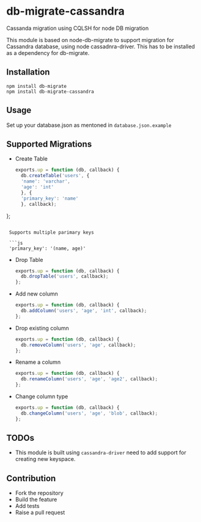 # db-migrate-cassandra
Cassanda migration using CQLSH  for node DB migration

This module is based on node-db-migrate to support migration for Cassandra database, using node cassadnra-driver. This has to be installed as a dependency for db-migrate.

## Installation
```
npm install db-migrate
npm install db-migrate-cassandra
```

## Usage
Set up your database.json as mentoned in `database.json.example`

## Supported Migrations
* Create Table
  ```js
  exports.up = function (db, callback) {
    db.createTable('users', {
    'name': 'varchar',
    'age': 'int'
    }, {
    'primary_key': 'name'
    }, callback);
 };
 ```
 
  Supports multiple parimary keys

  ```js
  'primary_key': '(name, age)'
  ```

* Drop Table
  ```js
  exports.up = function (db, callback) {
    db.dropTable('users', callback);
  };
  ```
  
* Add new column
  ```js
  exports.up = function (db, callback) {
    db.addColumn('users', 'age', 'int', callback);
  };
  ```
  
* Drop existing column
  ```js
  exports.up = function (db, callback) {
    db.removeColumn('users', 'age', callback);
  };
  ```
  
* Rename a column
  ```js
  exports.up = function (db, callback) {
    db.renameColumn('users', 'age', 'age2', callback);
  };
  ```

* Change column type
  ```js
  exports.up = function (db, callback) {
    db.changeColumn('users', 'age', 'blob', callback);
  };
  ```
  
## TODOs
* This module is built using `cassandra-driver` need to add support for creating new keyspace.

## Contribution
* Fork the repository
* Build the feature
* Add tests
* Raise a pull request
